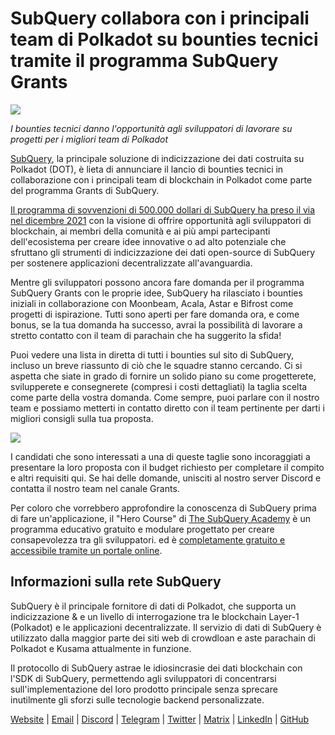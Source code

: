 # SubQuery collabora con i principali team di Polkadot su bounties tecnici tramite il programma SubQuery Grants

![](https://miro.medium.com/max/1400/0*KlrhjUy3MRRT98OO)

_I bounties tecnici danno l'opportunità agli sviluppatori di lavorare su progetti per i migliori team di Polkadot_

[SubQuery](https://subquery.network/), la principale soluzione di indicizzazione dei dati costruita su Polkadot (DOT), è lieta di annunciare il lancio di bounties tecnici in collaborazione con i principali team di blockchain in Polkadot come parte del programma Grants di SubQuery.

[Il programma di sovvenzioni di 500.000 dollari di SubQuery ha preso il via nel dicembre 2021](./20211222-grants.md) con la visione di offrire opportunità agli sviluppatori di blockchain, ai membri della comunità e ai più ampi partecipanti dell'ecosistema per creare idee innovative o ad alto potenziale che sfruttano gli strumenti di indicizzazione dei dati open-source di SubQuery per sostenere applicazioni decentralizzate all'avanguardia.

Mentre gli sviluppatori possono ancora fare domanda per il programma SubQuery Grants con le proprie idee, SubQuery ha rilasciato i bounties iniziali in collaborazione con Moonbeam, Acala, Astar e Bifrost come progetti di ispirazione. Tutti sono aperti per fare domanda ora, e come bonus, se la tua domanda ha successo, avrai la possibilità di lavorare a stretto contatto con il team di parachain che ha suggerito la sfida!

Puoi vedere una lista in diretta di tutti i bounties sul sito di SubQuery, incluso un breve riassunto di ciò che le squadre stanno cercando. Ci si aspetta che siate in grado di fornire un solido piano su come progetterete, svilupperete e consegnerete (compresi i costi dettagliati) la taglia scelta come parte della vostra domanda. Come sempre, puoi parlare con il nostro team e possiamo metterti in contatto diretto con il team pertinente per darti i migliori consigli sulla tua proposta.

![](https://miro.medium.com/max/1400/0*o2m57G86Tyi2UWiQ)

I candidati che sono interessati a una di queste taglie sono incoraggiati a presentare la loro proposta con il budget richiesto per completare il compito e altri requisiti qui. Se hai delle domande, unisciti al nostro server Discord e contatta il nostro team nel canale Grants.

Per coloro che vorrebbero approfondire la conoscenza di SubQuery prima di fare un'applicazione, il "Hero Course" di [The SubQuery Academy](./20211018-subquery-launches-the-subquery-academy.md) è un programma educativo gratuito e modulare progettato per creare consapevolezza tra gli sviluppatori. ed è [completamente gratuito e accessibile tramite un portale online](https://subquery.coassemble.com/unlock/dOKZW6O#/).

## Informazioni sulla rete SubQuery

SubQuery è il principale fornitore di dati di Polkadot, che supporta un indicizzazione & e un livello di interrogazione tra le blockchain Layer-1 (Polkadot) e le applicazioni decentralizzate. Il servizio di dati di SubQuery è utilizzato dalla maggior parte dei siti web di crowdloan e aste parachain di Polkadot e Kusama attualmente in funzione.

Il protocollo di SubQuery astrae le idiosincrasie dei dati blockchain con l'SDK di SubQuery, permettendo agli sviluppatori di concentrarsi sull'implementazione del loro prodotto principale senza sprecare inutilmente gli sforzi sulle tecnologie backend personalizzate.

[Website](https://subquery.network/) | [Email](hello@subquery.network) | [Discord](https://discord.com/invite/78zg8aBSMG) | [Telegram](https://t.me/subquerynetwork) | [Twitter](https://twitter.com/subquerynetwork) | [Matrix](https://matrix.to/#/#subquery:matrix.org) | [LinkedIn](https://www.linkedin.com/company/subquery) | [GitHub](https://github.com/subquery)
